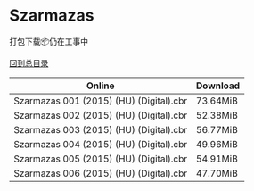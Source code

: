 # Szarmazas

打包下载📦仍在工事中

[回到总目录](/Catalogs.md)







Online | Download
--- | ---
Szarmazas 001 (2015) (HU) (Digital).cbr | 73.64MiB
Szarmazas 002 (2015) (HU) (Digital).cbr | 52.38MiB
Szarmazas 003 (2015) (HU) (Digital).cbr | 56.77MiB
Szarmazas 004 (2015) (HU) (Digital).cbr | 49.96MiB
Szarmazas 005 (2015) (HU) (Digital).cbr | 54.91MiB
Szarmazas 006 (2015) (HU) (Digital).cbr | 47.70MiB